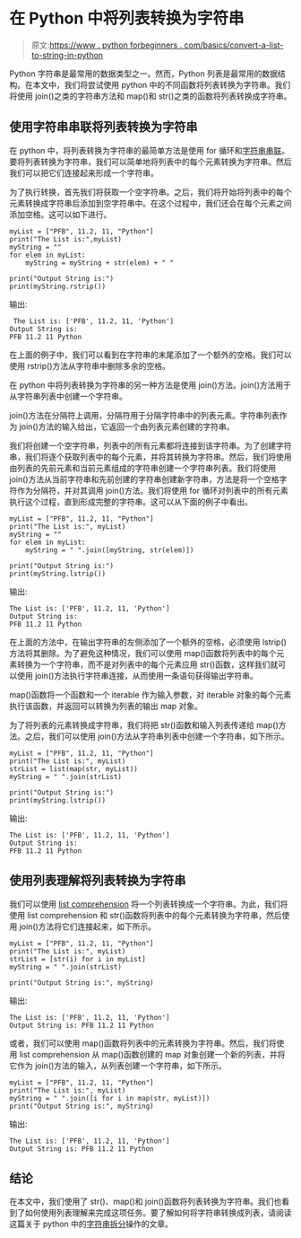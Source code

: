 # 在 Python 中将列表转换为字符串

> 原文:[https://www . python forbeginners . com/basics/convert-a-list-to-string-in-python](https://www.pythonforbeginners.com/basics/convert-a-list-to-string-in-python)

Python 字符串是最常用的数据类型之一。然而，Python 列表是最常用的数据结构。在本文中，我们将尝试使用 python 中的不同函数将列表转换为字符串。我们将使用 join()之类的字符串方法和 map()和 str()之类的函数将列表转换成字符串。

## 使用字符串串联将列表转换为字符串

在 python 中，将列表转换为字符串的最简单方法是使用 for 循环和[字符串串联](https://www.pythonforbeginners.com/concatenation/string-concatenation-and-formatting-in-python)。要将列表转换为字符串，我们可以简单地将列表中的每个元素转换为字符串。然后我们可以把它们连接起来形成一个字符串。

为了执行转换，首先我们将获取一个空字符串。之后，我们将开始将列表中的每个元素转换成字符串后添加到空字符串中。在这个过程中，我们还会在每个元素之间添加空格。这可以如下进行。

```
myList = ["PFB", 11.2, 11, "Python"]
print("The List is:",myList)
myString = ""
for elem in myList:
    myString = myString + str(elem) + " "

print("Output String is:")
print(myString.rstrip())
```

输出:

```
 The List is: ['PFB', 11.2, 11, 'Python']
Output String is:
PFB 11.2 11 Python
```

在上面的例子中，我们可以看到在字符串的末尾添加了一个额外的空格。我们可以使用 rstrip()方法从字符串中删除多余的空格。

在 python 中将列表转换为字符串的另一种方法是使用 join()方法。join()方法用于从字符串列表中创建一个字符串。

join()方法在分隔符上调用，分隔符用于分隔字符串中的列表元素。字符串列表作为 join()方法的输入给出，它返回一个由列表元素创建的字符串。

我们将创建一个空字符串，列表中的所有元素都将连接到该字符串。为了创建字符串，我们将逐个获取列表中的每个元素，并将其转换为字符串。然后，我们将使用由列表的先前元素和当前元素组成的字符串创建一个字符串列表。我们将使用 join()方法从当前字符串和先前创建的字符串创建新字符串，方法是将一个空格字符作为分隔符，并对其调用 join()方法。我们将使用 for 循环对列表中的所有元素执行这个过程，直到形成完整的字符串。这可以从下面的例子中看出。

```
myList = ["PFB", 11.2, 11, "Python"]
print("The List is:", myList)
myString = ""
for elem in myList:
    myString = " ".join([myString, str(elem)])

print("Output String is:")
print(myString.lstrip())
```

输出:

```
The List is: ['PFB', 11.2, 11, 'Python']
Output String is:
PFB 11.2 11 Python
```

在上面的方法中，在输出字符串的左侧添加了一个额外的空格，必须使用 lstrip()方法将其删除。为了避免这种情况，我们可以使用 map()函数将列表中的每个元素转换为一个字符串，而不是对列表中的每个元素应用 str()函数，这样我们就可以使用 join()方法执行字符串连接，从而使用一条语句获得输出字符串。

map()函数将一个函数和一个 iterable 作为输入参数，对 iterable 对象的每个元素执行该函数，并返回可以转换为列表的输出 map 对象。

为了将列表的元素转换成字符串，我们将把 str()函数和输入列表传递给 map()方法。之后，我们可以使用 join()方法从字符串列表中创建一个字符串，如下所示。

```
myList = ["PFB", 11.2, 11, "Python"]
print("The List is:", myList)
strList = list(map(str, myList))
myString = " ".join(strList)

print("Output String is:")
print(myString.lstrip())
```

输出:

```
The List is: ['PFB', 11.2, 11, 'Python']
Output String is:
PFB 11.2 11 Python
```

## 使用列表理解将列表转换为字符串

我们可以使用 [list comprehension](https://www.pythonforbeginners.com/basics/list-comprehensions-in-python) 将一个列表转换成一个字符串。为此，我们将使用 list comprehension 和 str()函数将列表中的每个元素转换为字符串，然后使用 join()方法将它们连接起来，如下所示。

```
myList = ["PFB", 11.2, 11, "Python"]
print("The List is:", myList)
strList = [str(i) for i in myList]
myString = " ".join(strList)

print("Output String is:", myString)
```

输出:

```
The List is: ['PFB', 11.2, 11, 'Python']
Output String is: PFB 11.2 11 Python
```

或者，我们可以使用 map()函数将列表中的元素转换为字符串。然后，我们将使用 list comprehension 从 map()函数创建的 map 对象创建一个新的列表，并将它作为 join()方法的输入，从列表创建一个字符串，如下所示。

```
myList = ["PFB", 11.2, 11, "Python"]
print("The List is:", myList)
myString = " ".join([i for i in map(str, myList)])
print("Output String is:", myString)
```

输出:

```
The List is: ['PFB', 11.2, 11, 'Python']
Output String is: PFB 11.2 11 Python
```

## 结论

在本文中，我们使用了 str()、map()和 join()函数将列表转换为字符串。我们也看到了如何使用列表理解来完成这项任务。要了解如何将字符串转换成列表，请阅读这篇关于 python 中的[字符串拆分](https://www.pythonforbeginners.com/dictionary/python-split)操作的文章。